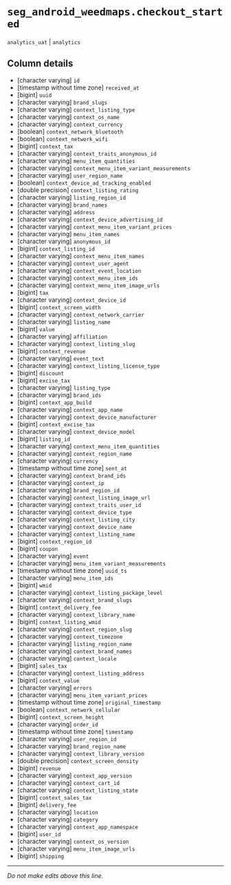 # `seg_android_weedmaps.checkout_started`
`analytics_uat` | `analytics`

## Column details
* [character varying] `id`
* [timestamp without time zone] `received_at`
* [bigint]    `uuid`
* [character varying] `brand_slugs`
* [character varying] `context_listing_type`
* [character varying] `context_os_name`
* [character varying] `context_currency`
* [boolean]   `context_network_bluetooth`
* [boolean]   `context_network_wifi`
* [bigint]    `context_tax`
* [character varying] `context_traits_anonymous_id`
* [character varying] `menu_item_quantities`
* [character varying] `context_menu_item_variant_measurements`
* [character varying] `user_region_name`
* [boolean]   `context_device_ad_tracking_enabled`
* [double precision] `context_listing_rating`
* [character varying] `listing_region_id`
* [character varying] `brand_names`
* [character varying] `address`
* [character varying] `context_device_advertising_id`
* [character varying] `context_menu_item_variant_prices`
* [character varying] `menu_item_names`
* [character varying] `anonymous_id`
* [bigint]    `context_listing_id`
* [character varying] `context_menu_item_names`
* [character varying] `context_user_agent`
* [character varying] `context_event_location`
* [character varying] `context_menu_item_ids`
* [character varying] `context_menu_item_image_urls`
* [bigint]    `tax`
* [character varying] `context_device_id`
* [bigint]    `context_screen_width`
* [character varying] `context_network_carrier`
* [character varying] `listing_name`
* [bigint]    `value`
* [character varying] `affiliation`
* [character varying] `context_listing_slug`
* [bigint]    `context_revenue`
* [character varying] `event_text`
* [character varying] `context_listing_license_type`
* [bigint]    `discount`
* [bigint]    `excise_tax`
* [character varying] `listing_type`
* [character varying] `brand_ids`
* [bigint]    `context_app_build`
* [character varying] `context_app_name`
* [character varying] `context_device_manufacturer`
* [bigint]    `context_excise_tax`
* [character varying] `context_device_model`
* [bigint]    `listing_id`
* [character varying] `context_menu_item_quantities`
* [character varying] `context_region_name`
* [character varying] `currency`
* [timestamp without time zone] `sent_at`
* [character varying] `context_brand_ids`
* [character varying] `context_ip`
* [character varying] `brand_region_id`
* [character varying] `context_listing_image_url`
* [character varying] `context_traits_user_id`
* [character varying] `context_device_type`
* [character varying] `context_listing_city`
* [character varying] `context_device_name`
* [character varying] `context_listing_name`
* [bigint]    `context_region_id`
* [bigint]    `coupon`
* [character varying] `event`
* [character varying] `menu_item_variant_measurements`
* [timestamp without time zone] `uuid_ts`
* [character varying] `menu_item_ids`
* [bigint]    `wmid`
* [character varying] `context_listing_package_level`
* [character varying] `context_brand_slugs`
* [bigint]    `context_delivery_fee`
* [character varying] `context_library_name`
* [bigint]    `context_listing_wmid`
* [character varying] `context_region_slug`
* [character varying] `context_timezone`
* [character varying] `listing_region_name`
* [character varying] `context_brand_names`
* [character varying] `context_locale`
* [bigint]    `sales_tax`
* [character varying] `context_listing_address`
* [bigint]    `context_value`
* [character varying] `errors`
* [character varying] `menu_item_variant_prices`
* [timestamp without time zone] `original_timestamp`
* [boolean]   `context_network_cellular`
* [bigint]    `context_screen_height`
* [character varying] `order_id`
* [timestamp without time zone] `timestamp`
* [character varying] `user_region_id`
* [character varying] `brand_region_name`
* [character varying] `context_library_version`
* [double precision] `context_screen_density`
* [bigint]    `revenue`
* [character varying] `context_app_version`
* [character varying] `context_cart_id`
* [character varying] `context_listing_state`
* [bigint]    `context_sales_tax`
* [bigint]    `delivery_fee`
* [character varying] `location`
* [character varying] `category`
* [character varying] `context_app_namespace`
* [bigint]    `user_id`
* [character varying] `context_os_version`
* [character varying] `menu_item_image_urls`
* [bigint]    `shipping`

-------------------------------------------------------------------------------
*Do not make edits above this line.*
